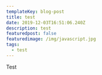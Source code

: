 ```yaml
---
templateKey: blog-post
title: test
date: 2019-12-03T16:51:06.240Z
description: test
featuredpost: false
featuredimage: /img/javascript.jpg
tags:
  - test
---
```

Test
